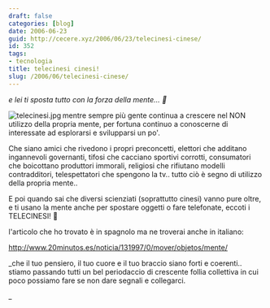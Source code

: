 ```yaml
---
draft: false
categories: [blog]
date: 2006-06-23
guid: http://cecere.xyz/2006/06/23/telecinesi-cinese/
id: 352
tags:
- tecnologia
title: telecinesi cinesi!
slug: /2006/06/telecinesi-cinese/
---
```


_e lei ti sposta tutto con la forza della mente… 🙂_

 <img align="left" alt="telecinesi.jpg" id="image351" title="telecinesi.jpg" src="http://cecere.xyz/wp-content/uploads/sites/3/2006/06/telecinesi.jpg" />mentre sempre più gente continua a crescere nel NON utilizzo della propria mente, per fortuna continuo a conoscerne di interessate ad esplorarsi e svilupparsi un po'.

Che siano amici che rivedono i propri preconcetti, elettori che additano ingannevoli governanti, tifosi che cacciano sportivi corrotti, consumatori che boicottano produttori immorali, religiosi che rifiutano modelli contradditori, telespettatori che spengono la tv.. tutto ciò è segno di utilizzo della propria mente..

E poi quando sai che diversi scienziati (soprattutto cinesi) vanno pure oltre, e ti usano la mente anche per spostare oggetti o fare telefonate, eccoti i TELECINESI! 🙂

l'articolo che ho trovato è in spagnolo ma ne troverai anche in italiano:

<a target="_blank" href="http://www.20minutos.es/noticia/131997/0/mover/objetos/mente/">http://www.20minutos.es/noticia/131997/0/mover/objetos/mente/</a>

_che il tuo pensiero, il tuo cuore e il tuo braccio siano forti e coerenti.. stiamo passando tutti un bel periodaccio di crescente follia collettiva in cui poco possiamo fare se non dare segnali e collegarci.
  
_
